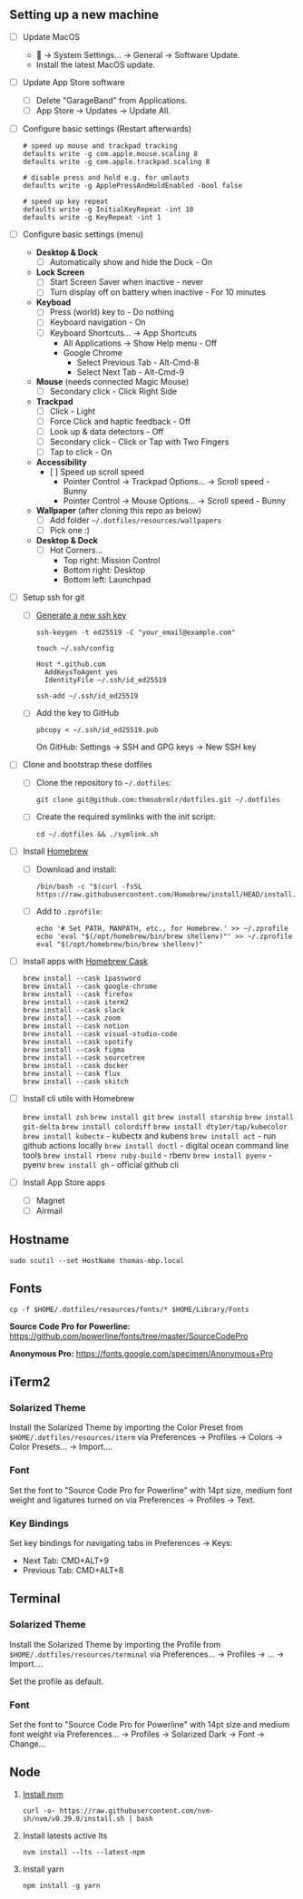 ## Setting up a new machine

- [ ] Update MacOS
  -  -> System Settings… -> General -> Software Update.
  - Install the latest MacOS update.
- [ ] Update App Store software
  - [ ] Delete "GarageBand" from Applications.
  - [ ] App Store -> Updates -> Update All.
- [ ] Configure basic settings (Restart afterwards)

  ```
  # speed up mouse and trackpad tracking
  defaults write -g com.apple.mouse.scaling 8
  defaults write -g com.apple.trackpad.scaling 8

  # disable press and hold e.g. for umlauts
  defaults write -g ApplePressAndHoldEnabled -bool false

  # speed up key repeat
  defaults write -g InitialKeyRepeat -int 10
  defaults write -g KeyRepeat -int 1
  ```

- [ ] Configure basic settings (menu)
  - **Desktop & Dock**
    - [ ] Automatically show and hide the Dock - On
  - **Lock Screen**
    - [ ] Start Screen Saver when inactive - never
    - [ ] Turn display off on battery when inactive - For 10 minutes
  - **Keyboad**
    - [ ] Press (world) key to - Do nothing
    - [ ] Keyboard navigation - On
    - [ ] Keyboard Shortcuts... -> App Shortcuts
      - All Applications -> Show Help menu - Off
      - Google Chrome
        - Select Previous Tab - Alt-Cmd-8
        - Select Next Tab - Alt-Cmd-9
  - **Mouse** (needs connected Magic Mouse)
    - [ ] Secondary click - Click Right Side
  - **Trackpad**
    - [ ] Click - Light
    - [ ] Force Click and haptic feedback - Off
    - [ ] Look up & data detectors - Off
    - [ ] Secondary click - Click or Tap with Two Fingers
    - [ ] Tap to click - On
  - **Accessibility**
    - [ ] Speed up scroll speed
      - Pointer Control -> Trackpad Options… -> Scroll speed - Bunny
      - Pointer Control -> Mouse Options… -> Scroll speed - Bunny
  - **Wallpaper** (after cloning this repo as below)
    - [ ] Add folder `~/.dotfiles/resources/wallpapers`
    - [ ] Pick one :)
  - **Desktop & Dock**
    - [ ] Hot Corners…
      - Top right: Mission Control
      - Bottom right: Desktop
      - Bottom left: Launchpad
- [ ] Setup ssh for git

  - [ ] [Generate a new ssh key](https://docs.github.com/en/authentication/connecting-to-github-with-ssh)

    ```
    ssh-keygen -t ed25519 -C "your_email@example.com"

    touch ~/.ssh/config
    ```

    ```
    Host *.github.com
      AddKeysToAgent yes
      IdentityFile ~/.ssh/id_ed25519
    ```

    ```
    ssh-add ~/.ssh/id_ed25519
    ```

  - [ ] Add the key to GitHub
    ```
    pbcopy < ~/.ssh/id_ed25519.pub
    ```
    On GitHub: Settings -> SSH and GPG keys -> New SSH key

- [ ] Clone and bootstrap these dotfiles
  - [ ] Clone the repository to `~/.dotfiles`:
    ```
    git clone git@github.com:thmsobrmlr/dotfiles.git ~/.dotfiles
    ```
  - [ ] Create the required symlinks with the init script:
    ```
    cd ~/.dotfiles && ./symlink.sh
    ```
- [ ] Install [Homebrew](https://brew.sh/)
  - [ ] Download and install:
    ```
    /bin/bash -c "$(curl -fsSL https://raw.githubusercontent.com/Homebrew/install/HEAD/install.sh)"
    ```
  - [ ] Add to `.zprofile`:
    ```
    echo '# Set PATH, MANPATH, etc., for Homebrew.' >> ~/.zprofile
    echo 'eval "$(/opt/homebrew/bin/brew shellenv)"' >> ~/.zprofile
    eval "$(/opt/homebrew/bin/brew shellenv)"
    ```
- [ ] Install apps with [Homebrew Cask](https://formulae.brew.sh/cask/)

  ```
  brew install --cask 1password
  brew install --cask google-chrome
  brew install --cask firefox
  brew install --cask iterm2
  brew install --cask slack
  brew install --cask zoom
  brew install --cask notion
  brew install --cask visual-studio-code
  brew install --cask spotify
  brew install --cask figma
  brew install --cask sourcetree
  brew install --cask docker
  brew install --cask flux
  brew install --cask skitch
  ```

- [ ] Install cli utils with Homebrew

  `brew install zsh`
  `brew install git`
  `brew install starship`
  `brew install git-delta`
  `brew install colordiff`
  `brew install dty1er/tap/kubecolor`
  `brew install kubectx` - kubectx and kubens
  `brew install act` - run github actions locally
  `brew install doctl` - digital ocean command line tools
  `brew install rbenv ruby-build` - rbenv
  `brew install pyenv` - pyenv
  `brew install gh` - official github cli

- [ ] Install App Store apps
  - [ ] Magnet
  - [ ] Airmail

## Hostname

`sudo scutil --set HostName thomas-mbp.local`

## Fonts

`cp -f $HOME/.dotfiles/resources/fonts/* $HOME/Library/Fonts`

**Source Code Pro for Powerline:**
https://github.com/powerline/fonts/tree/master/SourceCodePro

**Anonymous Pro:**
https://fonts.google.com/specimen/Anonymous+Pro

## iTerm2

### Solarized Theme

Install the Solarized Theme by importing the Color Preset from `$HOME/.dotfiles/resources/iterm` via Preferences -> Profiles -> Colors -> Color Presets… -> Import….

### Font

Set the font to "Source Code Pro for Powerline" with 14pt size, medium font weight and ligatures turned on via Preferences -> Profiles -> Text.

### Key Bindings

Set key bindings for navigating tabs in Preferences -> Keys:

- Next Tab: CMD+ALT+9
- Previous Tab: CMD+ALT+8

## Terminal

### Solarized Theme

Install the Solarized Theme by importing the Profile from `$HOME/.dotfiles/resources/terminal` via Preferences... -> Profiles -> ... -> Import….

Set the profile as default.

### Font

Set the font to "Source Code Pro for Powerline" with 14pt size and medium font weight via Preferences... -> Profiles -> Solarized Dark -> Font -> Change...

## Node

1. [Install nvm](https://github.com/nvm-sh/nvm)

   `curl -o- https://raw.githubusercontent.com/nvm-sh/nvm/v0.39.0/install.sh | bash`

2. Install latests active lts

   `nvm install --lts --latest-npm`

3. Install yarn

   `npm install -g yarn`

```

```
